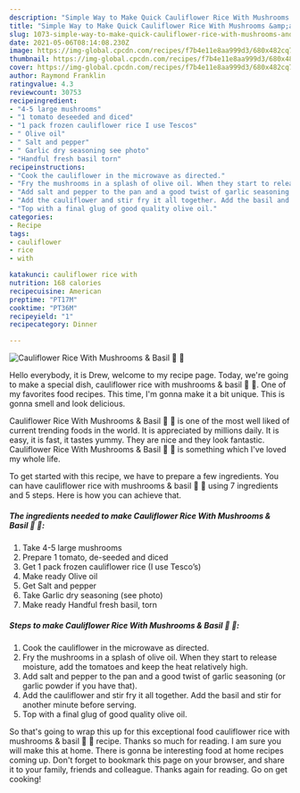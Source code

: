 ```yaml
---
description: "Simple Way to Make Quick Cauliflower Rice With Mushrooms &amp;amp; Basil 🌿 🌱"
title: "Simple Way to Make Quick Cauliflower Rice With Mushrooms &amp;amp; Basil 🌿 🌱"
slug: 1073-simple-way-to-make-quick-cauliflower-rice-with-mushrooms-and-amp-basil
date: 2021-05-06T08:14:08.230Z
image: https://img-global.cpcdn.com/recipes/f7b4e11e8aa999d3/680x482cq70/cauliflower-rice-with-mushrooms-basil-recipe-main-photo.jpg
thumbnail: https://img-global.cpcdn.com/recipes/f7b4e11e8aa999d3/680x482cq70/cauliflower-rice-with-mushrooms-basil-recipe-main-photo.jpg
cover: https://img-global.cpcdn.com/recipes/f7b4e11e8aa999d3/680x482cq70/cauliflower-rice-with-mushrooms-basil-recipe-main-photo.jpg
author: Raymond Franklin
ratingvalue: 4.3
reviewcount: 30753
recipeingredient:
- "4-5 large mushrooms"
- "1 tomato deseeded and diced"
- "1 pack frozen cauliflower rice I use Tescos"
- " Olive oil"
- " Salt and pepper"
- " Garlic dry seasoning see photo"
- "Handful fresh basil torn"
recipeinstructions:
- "Cook the cauliflower in the microwave as directed."
- "Fry the mushrooms in a splash of olive oil. When they start to release moisture, add the tomatoes and keep the heat relatively high."
- "Add salt and pepper to the pan and a good twist of garlic seasoning (or garlic powder if you have that)."
- "Add the cauliflower and stir fry it all together. Add the basil and stir for another minute before serving."
- "Top with a final glug of good quality olive oil."
categories:
- Recipe
tags:
- cauliflower
- rice
- with

katakunci: cauliflower rice with 
nutrition: 168 calories
recipecuisine: American
preptime: "PT17M"
cooktime: "PT36M"
recipeyield: "1"
recipecategory: Dinner

---
```



![Cauliflower Rice With Mushrooms &amp; Basil 🌿 🌱](https://img-global.cpcdn.com/recipes/f7b4e11e8aa999d3/680x482cq70/cauliflower-rice-with-mushrooms-basil-recipe-main-photo.jpg)

Hello everybody, it is Drew, welcome to my recipe page. Today, we're going to make a special dish, cauliflower rice with mushrooms &amp; basil 🌿 🌱. One of my favorites food recipes. This time, I'm gonna make it a bit unique. This is gonna smell and look delicious.



Cauliflower Rice With Mushrooms &amp; Basil 🌿 🌱 is one of the most well liked of current trending foods in the world. It is appreciated by millions daily. It is easy, it is fast, it tastes yummy. They are nice and they look fantastic. Cauliflower Rice With Mushrooms &amp; Basil 🌿 🌱 is something which I've loved my whole life.


To get started with this recipe, we have to prepare a few ingredients. You can have cauliflower rice with mushrooms &amp; basil 🌿 🌱 using 7 ingredients and 5 steps. Here is how you can achieve that.

<!--inarticleads1-->

##### The ingredients needed to make Cauliflower Rice With Mushrooms &amp; Basil 🌿 🌱:

1. Take 4-5 large mushrooms
1. Prepare 1 tomato, de-seeded and diced
1. Get 1 pack frozen cauliflower rice (I use Tesco’s)
1. Make ready  Olive oil
1. Get  Salt and pepper
1. Take  Garlic dry seasoning (see photo)
1. Make ready Handful fresh basil, torn




<!--inarticleads2-->

##### Steps to make Cauliflower Rice With Mushrooms &amp; Basil 🌿 🌱:

1. Cook the cauliflower in the microwave as directed.
1. Fry the mushrooms in a splash of olive oil. When they start to release moisture, add the tomatoes and keep the heat relatively high.
1. Add salt and pepper to the pan and a good twist of garlic seasoning (or garlic powder if you have that).
1. Add the cauliflower and stir fry it all together. Add the basil and stir for another minute before serving.
1. Top with a final glug of good quality olive oil.




So that's going to wrap this up for this exceptional food cauliflower rice with mushrooms &amp; basil 🌿 🌱 recipe. Thanks so much for reading. I am sure you will make this at home. There is gonna be interesting food at home recipes coming up. Don't forget to bookmark this page on your browser, and share it to your family, friends and colleague. Thanks again for reading. Go on get cooking!
